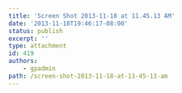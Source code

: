 ```yaml
---
title: 'Screen Shot 2013-11-18 at 11.45.13 AM'
date: '2013-11-18T19:46:17-08:00'
status: publish
excerpt: ''
type: attachment
id: 419
authors:
    - gpadmin
path: /screen-shot-2013-11-18-at-11-45-13-am
---
```

<!DOCTYPE html PUBLIC "-//W3C//DTD HTML 4.0 Transitional//EN" "http://www.w3.org/TR/REC-html40/loose.dtd">
<?xml encoding="UTF-8">
